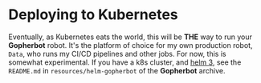 # Deploying to Kubernetes

Eventually, as Kubernetes eats the world, this will be **THE** way to run your **Gopherbot** robot. It's the platform of choice for my own production robot, `Data`, who runs my CI/CD pipelines and other jobs. For now, this is somewhat experimental. If you have a k8s cluster, and [helm 3](https://helm.sh/), see the `README.md` in `resources/helm-gopherbot` of the **Gopherbot** archive.
